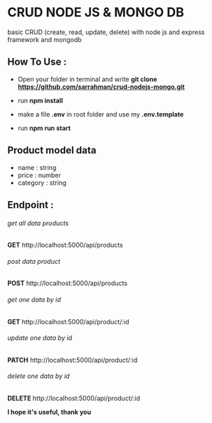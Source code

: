 # CRUD NODE JS & MONGO DB

basic CRUD (create, read, update, delete) with node js and express framework and mongodb

## How To Use :

- Open your folder in terminal and write **git clone https://github.com/sarrahman/crud-nodejs-mongo.git**

- run **npm install**

- make a file **.env** in root folder and use my **.env.template**

- run **npm run start**

## Product model data

- name : string
- price : number
- category : string

## Endpoint :

###### get all data products

**GET** http://localhost:5000/api/products

###### post data product

**POST** http://localhost:5000/api/products

###### get one data by id

**GET** http://localhost:5000/api/product/:id

###### update one data by id

**PATCH** http://localhost:5000/api/product/:id

###### delete one data by id

**DELETE** http://localhost:5000/api/product/:id

**I hope it's useful, thank you**
